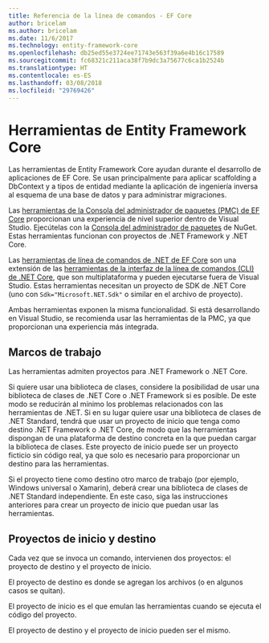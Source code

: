 ```yaml
---
title: Referencia de la línea de comandos - EF Core
author: bricelam
ms.author: bricelam
ms.date: 11/6/2017
ms.technology: entity-framework-core
ms.openlocfilehash: db25ed55e3724ee71743e563f39a6e4b16c17589
ms.sourcegitcommit: fc68321c211aca38f7b9dc3a75677c6ca1b2524b
ms.translationtype: HT
ms.contentlocale: es-ES
ms.lasthandoff: 03/08/2018
ms.locfileid: "29769426"
---
```

<a name="entity-framework-core-tools"></a>Herramientas de Entity Framework Core
===========================
Las herramientas de Entity Framework Core ayudan durante el desarrollo de aplicaciones de EF Core. Se usan principalmente para aplicar scaffolding a DbContext y a tipos de entidad mediante la aplicación de ingeniería inversa al esquema de una base de datos y para administrar migraciones.

Las [herramientas de la Consola del administrador de paquetes (PMC) de EF Core][1] proporcionan una experiencia de nivel superior dentro de Visual Studio. Ejecútelas con la [Consola del administrador de paquetes][2] de NuGet. Estas herramientas funcionan con proyectos de .NET Framework y .NET Core.

Las [herramientas de línea de comandos de .NET de EF Core][3] son una extensión de las [herramientas de la interfaz de la línea de comandos (CLI) de .NET Core][4], que son multiplataforma y pueden ejecutarse fuera de Visual Studio. Estas herramientas necesitan un proyecto de SDK de .NET Core (uno con `Sdk="Microsoft.NET.Sdk"` o similar en el archivo de proyecto).

Ambas herramientas exponen la misma funcionalidad. Si está desarrollando en Visual Studio, se recomienda usar las herramientas de la PMC, ya que proporcionan una experiencia más integrada.

<a name="frameworks"></a>Marcos de trabajo
----------
Las herramientas admiten proyectos para .NET Framework o .NET Core.

Si quiere usar una biblioteca de clases, considere la posibilidad de usar una biblioteca de clases de .NET Core o .NET Framework si es posible. De este modo se reducirán al mínimo los problemas relacionados con las herramientas de .NET. Si en su lugar quiere usar una biblioteca de clases de .NET Standard, tendrá que usar un proyecto de inicio que tenga como destino .NET Framework o .NET Core, de modo que las herramientas dispongan de una plataforma de destino concreta en la que puedan cargar la biblioteca de clases. Este proyecto de inicio puede ser un proyecto ficticio sin código real, ya que solo es necesario para proporcionar un destino para las herramientas.

Si el proyecto tiene como destino otro marco de trabajo (por ejemplo, Windows universal o Xamarin), deberá crear una biblioteca de clases de .NET Standard independiente. En este caso, siga las instrucciones anteriores para crear un proyecto de inicio que puedan usar las herramientas.

<a name="startup-and-target-projects"></a>Proyectos de inicio y destino
---------------------------
Cada vez que se invoca un comando, intervienen dos proyectos: el proyecto de destino y el proyecto de inicio.

El proyecto de destino es donde se agregan los archivos (o en algunos casos se quitan).

El proyecto de inicio es el que emulan las herramientas cuando se ejecuta el código del proyecto.

El proyecto de destino y el proyecto de inicio pueden ser el mismo.


  [1]: powershell.md
  [2]: https://docs.microsoft.com/nuget/tools/package-manager-console
  [3]: dotnet.md
  [4]: https://docs.microsoft.com/dotnet/core/tools/
